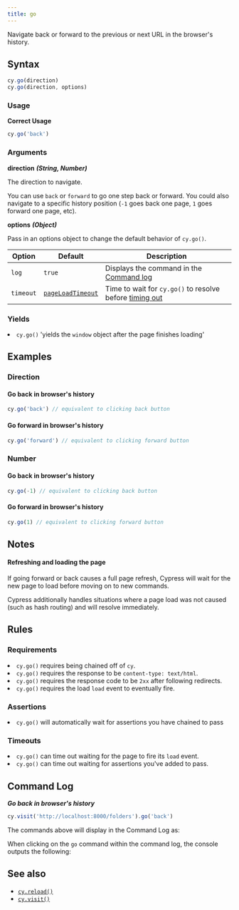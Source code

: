 ```yaml
---
title: go
---
```


Navigate back or forward to the previous or next URL in the browser's history.

## Syntax

```javascript
cy.go(direction)
cy.go(direction, options)
```

### Usage

**<Icon name="check-circle" color="green"></Icon> Correct Usage**

```javascript
cy.go('back')
```

### Arguments

**<Icon name="angle-right"></Icon> direction** **_(String, Number)_**

The direction to navigate.

You can use `back` or `forward` to go one step back or forward. You could also navigate to a specific history position (`-1` goes back one page, `1` goes forward one page, etc).

**<Icon name="angle-right"></Icon> options** **_(Object)_**

Pass in an options object to change the default behavior of `cy.go()`.

| Option    | Default                                                        | Description                                                                              |
| --------- | -------------------------------------------------------------- | ---------------------------------------------------------------------------------------- |
| `log`     | `true`                                                         | Displays the command in the [Command log](/guides/core-concepts/test-runner#Command-Log) |
| `timeout` | [`pageLoadTimeout`](/guides/references/configuration#Timeouts) | Time to wait for `cy.go()` to resolve before [timing out](#Timeouts)                     |

### Yields [<Icon name="question-circle"/>](introduction-to-cypress#Subject-Management)

<List><li>`cy.go()` 'yields the `window` object after the page finishes loading' </li></List>

## Examples

### Direction

#### Go back in browser's history

```javascript
cy.go('back') // equivalent to clicking back button
```

#### Go forward in browser's history

```javascript
cy.go('forward') // equivalent to clicking forward button
```

### Number

#### Go back in browser's history

```javascript
cy.go(-1) // equivalent to clicking back button
```

#### Go forward in browser's history

```javascript
cy.go(1) // equivalent to clicking forward button
```

## Notes

#### Refreshing and loading the page

If going forward or back causes a full page refresh, Cypress will wait for the new page to load before moving on to new commands.

Cypress additionally handles situations where a page load was not caused (such as hash routing) and will resolve immediately.

## Rules

### Requirements [<Icon name="question-circle"/>](introduction-to-cypress#Chains-of-Commands)

<List><li>`cy.go()` requires being chained off of `cy`.</li><li>`cy.go()` requires the response to be `content-type: text/html`.</li><li>`cy.go()` requires the response code to be `2xx` after following redirects.</li><li>`cy.go()` requires the load `load` event to eventually fire.</li></List>

### Assertions [<Icon name="question-circle"/>](introduction-to-cypress#Assertions)

<List><li>`cy.go()` will automatically wait for assertions you have chained to pass</li></List>

### Timeouts [<Icon name="question-circle"/>](introduction-to-cypress#Timeouts)

<List><li>`cy.go()` can time out waiting for the page to fire its `load` event.</li><li>`cy.go()` can time out waiting for assertions you've added to pass.</li></List>

## Command Log

**_Go back in browser's history_**

```javascript
cy.visit('http://localhost:8000/folders').go('back')
```

The commands above will display in the Command Log as:

<DocsImage src="/img/api/go/test-showing-go-back-browser-button.png" alt="Command Log go" ></DocsImage>

When clicking on the `go` command within the command log, the console outputs the following:

<DocsImage src="/img/api/go/window-is-logged-when-go-back-in-browser-history.png" alt="console Log go" ></DocsImage>

## See also

- [`cy.reload()`](/api/commands/reload)
- [`cy.visit()`](/api/commands/visit)

